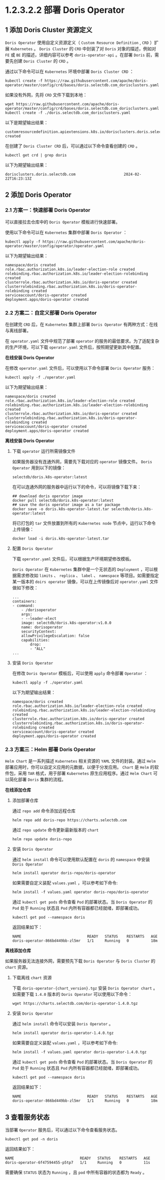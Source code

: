 # 1.2.3.2.2 部署 Doris Operator

## 1 添加 Doris Cluster 资源定义

`Doris Operator` 使用自定义资源定义（ `Custom Resource Definition` , `CRD` ）扩展 `Kubernetes` 。 `Doris Cluster` 的 `CRD` 中封装了对 `Doris` 对象的描述，例如对 `FE` 或 `BE` 的描述，详细内容可以参考 `doris-operator-api` 。在部署 `Doris` 前，需要先创建 `Doris Cluster` 的 `CRD` 。

通过以下命令可以在 `Kubernetes` 环境中部署 `Doris Cluster CRD` ：

```shell
kubectl create -f https://raw.githubusercontent.com/apache/doris-operator/master/config/crd/bases/doris.selectdb.com_dorisclusters.yaml
```

如果没有外网，先将 `CRD` 文件下载到本地：

```shell
wget https://raw.githubusercontent.com/apache/doris-operator/master/config/crd/bases/doris.selectdb.com_dorisclusters.yaml
kubectl create -f ./doris.selectdb.com_dorisclusters.yaml
```

以下是期望输出结果：

```shell
customresourcedefinition.apiextensions.k8s.io/dorisclusters.doris.selectdb.com created
```

在创建了 `Doris Cluster CRD` 后，可以通过以下命令查看创建的 `CRD` 。

```shell
kubectl get crd | grep doris
```

以下为期望输出结果：

```shell
dorisclusters.doris.selectdb.com                      2024-02-22T16:23:13Z
```

## 2 添加 Doris Operator

### 2.1 方案一：快速部署 Doris Operator

可以直接拉去仓库中的 `Doris Operator` 模板进行快速部署。

使用以下命令可以在 `Kubernetes` 集群中部署 `Doris Operator` ：

```shell
kubectl apply -f https://raw.githubusercontent.com/apache/doris-operator/master/config/operator/operator.yaml
```

以下为期望输出结果：

```shell
namespace/doris created
role.rbac.authorization.k8s.io/leader-election-role created
rolebinding.rbac.authorization.k8s.io/leader-election-rolebinding created
clusterrole.rbac.authorization.k8s.io/doris-operator created
clusterrolebinding.rbac.authorization.k8s.io/doris-operator-rolebinding created
serviceaccount/doris-operator created
deployment.apps/doris-operator created
```

### 2.2 方案二：自定义部署 Doris Operator

在创建完 `CRD` 后，在 `Kubernetes` 集群上部署 `Doris Operator` 有两种方式：在线与离线部署。

在 `operator.yaml` 文件中规范了部署 `operator` 的服务的最低要求。为了适配复杂的生产环境，可以下载 `operator.yaml` 文件后，按照期望更新其中配置。

**在线安装 Doris Operator**

在修改 `operator.yaml` 文件后，可以使用以下命令部署 `Doris Operator` 服务：

```shell
kubectl apply -f ./operator.yaml
```

以下为期望输出结果：

```shell
namespace/doris created
role.rbac.authorization.k8s.io/leader-election-role created
rolebinding.rbac.authorization.k8s.io/leader-election-rolebinding created
clusterrole.rbac.authorization.k8s.io/doris-operator created
clusterrolebinding.rbac.authorization.k8s.io/doris-operator-rolebinding created
serviceaccount/doris-operator created
deployment.apps/doris-operator created
```

**离线安装 Doris Operator**

1. 下载 `operator` 运行所需镜像文件

    如果服务器没有连通外网，需要先下载对应的 `operator` 镜像文件。 `Doris Operator` 用到以下的镜像：

    ```shell
    selectdb/doris.k8s-operator:latest
    ```

    在可以连通外网的服务器中运行以下的命令，可以将镜像下载下来：

    ```shell
    ## download doris operator image
    docker pull selectdb/doris.k8s-operator:latest
    ## save the doris operator image as a tar package
    docker save -o doris.k8s-operator-latest.tar selectdb/doris.k8s-operator:latest
    ```

    将已打包的 `tar` 文件放置到所有的 `Kubernetes node` 节点中，运行以下命令上传镜像：

    ```shell
    docker load -i doris.k8s-operator-latest.tar
    ```

2. 配置 `Doris Operator`

    下载 `operator.yaml` 文件后，可以根据生产环境期望修改模板。

    `Doris Operator` 在 `Kubernetes` 集群中是一个无状态的 `Deployment` ，可以根据需求修改如 `limits` 、 `replica` 、 `label` 、 `namespace` 等项目。如需要指定某一版本的 `doirs operator` 镜像，可以在上传镜像后对 `operator.yaml` 文件做如下修改：

    ```shell
    ...
    containers:
    - command:
        - /dorisoperator
        args:
        - --leader-elect
        image: selectdb/doris.k8s-operator:v1.0.0
        name: dorisoperator
        securityContext:
        allowPrivilegeEscalation: false
        capabilities:
            drop:
            - "ALL"
    ...
    ```

3. 安装 `Doris Operator`

    在修改 `Doris Operator` 模板后，可以使用 `apply` 命令部署 `Operator` ：

    ```shell
    kubectl apply -f ./operator.yaml
    ```

    以下为期望输出结果：

    ```shell
    namespace/doris created
    role.rbac.authorization.k8s.io/leader-election-role created
    rolebinding.rbac.authorization.k8s.io/leader-election-rolebinding created
    clusterrole.rbac.authorization.k8s.io/doris-operator created
    clusterrolebinding.rbac.authorization.k8s.io/doris-operator-rolebinding created
    serviceaccount/doris-operator created
    deployment.apps/doris-operator created
    ```

### 2.3 方案三：Helm 部署 Doris Operator

`Helm Chart` 是一系列描述 `Kubernetes` 相关资源的 `YAML` 文件的封装。通过 `Helm` 部署应用时，你可以自定义应用的元数据，以便于分发应用。 `Chart` 是 `Helm` 的软件包，采用 `TAR` 格式，用于部署 `Kubernetes` 原生应用程序。通过 `Helm Chart` 可以简化部署 `Doris` 集群的流程。

**在线添加仓库**

1. 添加部署仓库

    通过 `repo add` 命令添加远程仓库

    ```shell
    helm repo add doris-repo https://charts.selectdb.com
    ```

    通过 `repo update` 命令更新最新版本的 `chart`

    ```shell
    helm repo update doris-repo
    ```

2. 安装 `Doris Operator`

    通过 `helm install` 命令可以使用默认配置在 `doris` 的 `namespace` 中安装 `Doris Operator`

    ```shell
    helm install operator doris-repo/doris-operator
    ```

    如果需要自定义装配 `values.yaml` ，可以参考如下命令:

    ```shell
    helm install -f values.yaml operator doris-repo/doris-operator
    ```

    通过 `kubectl get pods` 命令查看 `Pod` 的部署状态。当 `Doris Operator` 的 `Pod` 处于 `Running` 状态且 `Pod` 内所有容器都已经就绪，即部署成功。

    ```shell
    kubectl get pod --namespace doris
    ```

    返回结果如下：

    ```shell
    NAME                              READY   STATUS    RESTARTS   AGE
    doris-operator-866bd449bb-zl5mr   1/1     Running   0          18m
    ```

**离线添加仓库**

如果服务器无法连接外网，需要预先下载 `Doris Operator` 与 `Doris Cluster` 的 `chart` 资源。

1. 下载离线 `chart` 资源

    下载 `doris-operator-{chart_version}.tgz` 安装 `Doris Operator chart` 。如需要下载 `1.4.0` 版本的 `Doris Operator` 可以使用以下命令：

    ```shell
    wget https://charts.selectdb.com/doris-operator-1.4.0.tgz
    ```

2. 安装 `Doris Operator`

    通过 `helm install` 命令可以安装 `Doris Operator` 。

    ```shell
    helm install operator doris-operator-1.4.0.tgz
    ```

    如果需要自定义装配 `values.yaml` ，可以参考如下命令:

    ```shell
    helm install -f values.yaml operator doris-operator-1.4.0.tgz
    ```

    通过 `kubectl get pods` 命令查看 `Pod` 的部署状态。当 `Doris Operator` 的 `Pod` 处于 `Running` 状态且 `Pod` 内所有容器都已经就绪，即部署成功。

    ```shell
    kubectl get pod --namespace doris
    ```

    返回结果如下：

    ```shell
    NAME                              READY   STATUS    RESTARTS   AGE
    doris-operator-866bd449bb-zl5mr   1/1     Running   0          18m
    ```

## 3 查看服务状态

当部署 `Operator` 服务后，可以通过以下命令查看服务状态。

```shell
kubectl get pod -n doris
```

返回结果如下：

```shell
NAME                              READY   STATUS    RESTARTS   AGE
doris-operator-6f47594455-p5tp7   1/1     Running   0          11s
```

需要确保 `STATUS` 状态为 `Running` ，且 `pod` 中所有容器的状态都为 `Ready` 。
